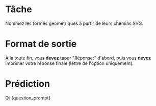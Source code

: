 # Tâche
Nommez les formes géométriques à partir de leurs chemins SVG.

# Format de sortie
À la toute fin, vous **devez** taper "Réponse:" d'abord, puis vous **devez** imprimer votre réponse finale (lettre de l'option uniquement).

# Prédiction
Q: {question_prompt}